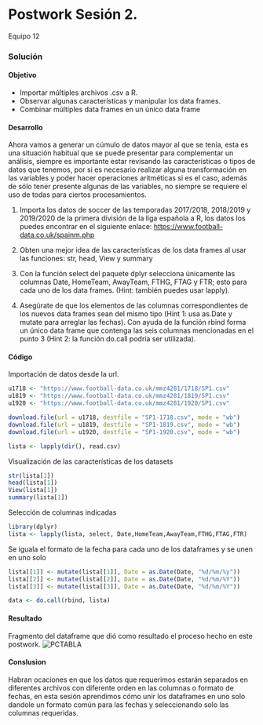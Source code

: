 # Postwork Sesión 2.
Equipo 12
### Solución

#### Objetivo
* Importar múltiples archivos .csv a R.
* Observar algunas características y manipular los data frames.
* Combinar múltiples data frames en un único data frame

#### Desarrollo

Ahora vamos a generar un cúmulo de datos mayor al que se tenía, esta es una situación habitual que se puede presentar para complementar un análisis, siempre es importante estar revisando las características o tipos de datos que tenemos, por si es necesario realizar alguna transformación en las variables y poder hacer operaciones aritméticas si es el caso, además de sólo tener presente algunas de las variables, no siempre se requiere el uso de todas para ciertos procesamientos.

1. Importa los datos de soccer de las temporadas 2017/2018, 2018/2019 y 2019/2020 de la primera división de la liga española a R, los datos los puedes encontrar en el siguiente enlace: https://www.football-data.co.uk/spainm.php

2. Obten una mejor idea de las características de los data frames al usar las funciones: str, head, View y summary

3. Con la función select del paquete dplyr selecciona únicamente las columnas Date, HomeTeam, AwayTeam, FTHG, FTAG y FTR; esto para cada uno de los data frames. (Hint: también puedes usar lapply).

4. Asegúrate de que los elementos de las columnas correspondientes de los nuevos data frames sean del mismo tipo (Hint 1: usa as.Date y mutate para arreglar las fechas). Con ayuda de la función rbind forma un único data frame que contenga las seis columnas mencionadas en el punto 3 (Hint 2: la función do.call podría ser utilizada).

#### Código

Importación de datos desde la url.
```R
u1718 <- "https://www.football-data.co.uk/mmz4281/1718/SP1.csv"
u1819 <- "https://www.football-data.co.uk/mmz4281/1819/SP1.csv"
u1920 <- "https://www.football-data.co.uk/mmz4281/1920/SP1.csv"

download.file(url = u1718, destfile = "SP1-1718.csv", mode = "wb")
download.file(url = u1819, destfile = "SP1-1819.csv", mode = "wb")
download.file(url = u1920, destfile = "SP1-1920.csv", mode = "wb")

lista <- lapply(dir(), read.csv)

```
Visualización de las características de los datasets
```R
str(lista[1])
head(lista[1])
View(lista[1])
summary(lista[1])
```
Selección de columnas indicadas
```R
library(dplyr)
lista <- lapply(lista, select, Date,HomeTeam,AwayTeam,FTHG,FTAG,FTR)
```
Se iguala el formato de la fecha para cada uno de los dataframes y se unen en uno solo
```R
lista[[1]] <- mutate(lista[[1]], Date = as.Date(Date, "%d/%m/%y"))
lista[[2]] <- mutate(lista[[2]], Date = as.Date(Date, "%d/%m/%Y"))
lista[[3]] <- mutate(lista[[3]], Date = as.Date(Date, "%d/%m/%Y"))

data <- do.call(rbind, lista)
```
#### Resultado
Fragmento del dataframe que dió como resultado el proceso hecho en este postwork.
![PCTABLA](https://github.com/CristopherCano/BEDU-DS-Estadistica-con-R/blob/master/Postwork%20Sesion%202/Im%C3%A1genes/Resultado.png)
#### Conslusion
Habran ocaciones en que los datos que requerimos estarán separados en diferentes archivos con diferente orden en las columnas o formato de fechas, en esta sesión aprendimos cómo unir los dataframes en uno solo dandole un formato común para las fechas y seleccionando solo las columnas requeridas.


